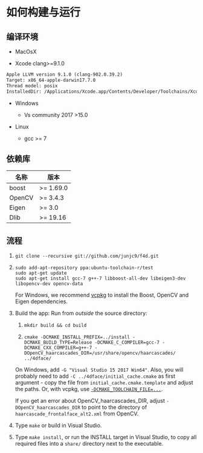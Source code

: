 # 如何构建与运行

## 编译环境

- MacOsX 

- Xcode clang>=9.1.0 

```html
Apple LLVM version 9.1.0 (clang-902.0.39.2)
Target: x86_64-apple-darwin17.7.0
Thread model: posix
InstalledDir: /Applications/Xcode.app/Contents/Developer/Toolchains/XcodeDefault.xctoolchain/usr/bin
```

- Windows

  - Vs community 2017 >15.0

- Linux

  - gcc >= 7

## 依赖库

| 名称 | 版本 |
| --- | --- |
| boost | >= 1.69.0 |
| OpenCV | >= 3.4.3 |
| Eigen | >= 3.0 |
| Dlib | >= 19.16 |

## 流程

1. 
    ```
    git clone --recursive git://github.com/junjc9/f4d.git
    ```

2. 
    ```
    sudo add-apt-repository ppa:ubuntu-toolchain-r/test
    sudo apt-get update
    sudo apt-get install gcc-7 g++-7 libboost-all-dev libeigen3-dev libopencv-dev opencv-data
    ```
    For Windows, we recommend [vcpkg](https://github.com/Microsoft/vcpkg/) to install the Boost, OpenCV and Eigen dependencies.

3. Build the app:
    Run from _outside_ the source directory:
    1. `mkdir build && cd build`

    2. `cmake -DCMAKE_INSTALL_PREFIX=../install -DCMAKE_BUILD_TYPE=Release -DCMAKE_C_COMPILER=gcc-7 -DCMAKE_CXX_COMPILER=g++-7 -DOpenCV_haarcascades_DIR=/usr/share/opencv/haarcascades/ ../4dface/`

    On Windows, add `-G "Visual Studio 15 2017 Win64"`. Also, you will probably need to add `-C ../4dface/initial_cache.cmake` as first argument - copy the file from `initial_cache.cmake.template` and adjust the paths. Or, with vcpkg, use [`-DCMAKE_TOOLCHAIN_FILE=...`](https://github.com/Microsoft/vcpkg/blob/master/docs/users/integration.md#cmake-toolchain-file-recommended-for-open-source-cmake-projects).

    If you get an error about OpenCV\_haarcascades\_DIR, adjust `-DOpenCV_haarcascades_DIR` to point to the directory of `haarcascade_frontalface_alt2.xml` from OpenCV.

4. Type `make` or build in Visual Studio.

4. Type `make install`, or run the INSTALL target in Visual Studio, to copy all required files into a `share/` directory next to the executable.
